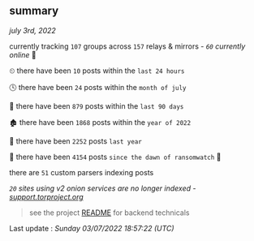 
## summary
_july 3rd, 2022_

currently tracking `107` groups across `157` relays & mirrors - _`60` currently online_ 📡

⏲ there have been `10` posts within the `last 24 hours`

🕓 there have been `24` posts within the `month of july`

📅 there have been `879` posts within the `last 90 days`

🏚 there have been `1868` posts within the `year of 2022`

🚀 there have been `2252` posts `last year`

🦕 there have been `4154` posts `since the dawn of ransomwatch` 🐣

there are `51` custom parsers indexing posts

_`20` sites using v2 onion services are no longer indexed - [support.torproject.org](https://support.torproject.org/onionservices/v2-deprecation/)_

> see the project [README](https://github.com/jmousqueton/ransomwatch#readme) for backend technicals



Last update : _Sunday 03/07/2022 18:57:22 (UTC)_

